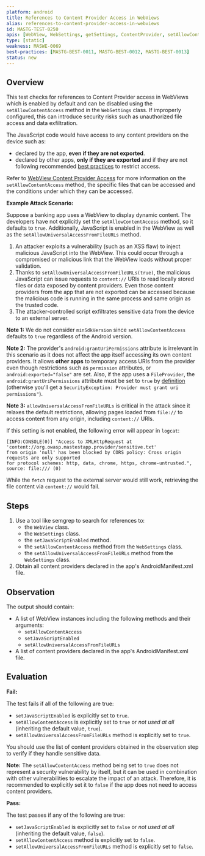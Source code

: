 ```yaml
---
platform: android
title: References to Content Provider Access in WebViews
alias: references-to-content-provider-access-in-webviews
id: MASTG-TEST-0250
apis: [WebView, WebSettings, getSettings, ContentProvider, setAllowContentAccess, setAllowUniversalAccessFromFileURLs, setJavaScriptEnabled]
type: [static]
weakness: MASWE-0069
best-practices: [MASTG-BEST-0011, MASTG-BEST-0012, MASTG-BEST-0013]
status: new
---
```


## Overview

This test checks for references to Content Provider access in WebViews which is enabled by default and can be disabled using the `setAllowContentAccess` method in the `WebSettings` class. If improperly configured, this can introduce security risks such as unauthorized file access and data exfiltration.

The JavaScript code would have access to any content providers on the device such as:

- declared by the app, **even if they are not exported**.
- declared by other apps, **only if they are exported** and if they are not following recommended [best practices](https://developer.android.com/privacy-and-security/security-tips#content-providers) to restrict access.

Refer to [WebView Content Provider Access](../../../Document/0x05h-Testing-Platform-Interaction.md/#webview-content-provider-access) for more information on the `setAllowContentAccess` method, the specific files that can be accessed and the conditions under which they can be accessed.

**Example Attack Scenario:**

Suppose a banking app uses a WebView to display dynamic content. The developers have not explicitly set the `setAllowContentAccess` method, so it defaults to `true`. Additionally, JavaScript is enabled in the WebView as well as the `setAllowUniversalAccessFromFileURLs` method.

1. An attacker exploits a vulnerability (such as an XSS flaw) to inject malicious JavaScript into the WebView. This could occur through a compromised or malicious link that the WebView loads without proper validation.
2. Thanks to `setAllowUniversalAccessFromFileURLs(true)`, the malicious JavaScript can issue requests to `content://` URIs to read locally stored files or data exposed by content providers. Even those content providers from the app that are not exported can be accessed because the malicious code is running in the same process and same origin as the trusted code.
3. The attacker-controlled script exfiltrates sensitive data from the device to an external server.

**Note 1:** We do not consider `minSdkVersion` since `setAllowContentAccess` defaults to `true` regardless of the Android version.

**Note 2:** The provider's `android:grantUriPermissions` attribute is irrelevant in this scenario as it does not affect the app itself accessing its own content providers. It allows **other apps** to temporary access URIs from the provider even though restrictions such as `permission` attributes, or `android:exported="false"` are set. Also, if the app uses a `FileProvider`, the `android:grantUriPermissions` attribute must be set to `true` by [definition](https://developer.android.com/reference/androidx/core/content/FileProvider#:~:text=Set%20the%20android:grantUriPermissions%20attribute%20to%20true%2C%20to%20allow%20you%20to%20grant%20temporary%20access%20to%20files.%20) (otherwise you'll get a `SecurityException: Provider must grant uri permissions"`).


**Note 3:** `allowUniversalAccessFromFileURLs` is critical in the attack since it relaxes the default restrictions, allowing pages loaded from `file://` to access content from any origin, including `content://` URIs.

If this setting is not enabled, the following error will appear in `logcat`:

```text
[INFO:CONSOLE(0)] "Access to XMLHttpRequest at 'content://org.owasp.mastestapp.provider/sensitive.txt'
from origin 'null' has been blocked by CORS policy: Cross origin requests are only supported
for protocol schemes: http, data, chrome, https, chrome-untrusted.", source: file:/// (0)
```

While the `fetch` request to the external server would still work, retrieving the file content via `content://` would fail.

## Steps

1. Use a tool like semgrep to search for references to:
      - the `WebView` class.
      - the `WebSettings` class.
      - the `setJavaScriptEnabled` method.
      - the `setAllowContentAccess` method from the `WebSettings` class.
      - the `setAllowUniversalAccessFromFileURLs` method from the `WebSettings` class.
2. Obtain all content providers declared in the app's AndroidManifest.xml file.

## Observation

The output should contain:

- A list of WebView instances including the following methods and their arguments:
    - `setAllowContentAccess`
    - `setJavaScriptEnabled`
    - `setAllowUniversalAccessFromFileURLs`
- A list of content providers declared in the app's AndroidManifest.xml file.

## Evaluation

**Fail:**

The test fails if all of the following are true:

- `setJavaScriptEnabled` is explicitly set to `true`.
- `setAllowContentAccess` is explicitly set to `true` or _not used at all_ (inheriting the default value, `true`).
- `setAllowUniversalAccessFromFileURLs` method is explicitly set to `true`.

You should use the list of content providers obtained in the observation step to verify if they handle sensitive data.

**Note:** The `setAllowContentAccess` method being set to `true` does not represent a security vulnerability by itself, but it can be used in combination with other vulnerabilities to escalate the impact of an attack. Therefore, it is recommended to explicitly set it to `false` if the app does not need to access content providers.

**Pass:**

The test passes if any of the following are true:

- `setJavaScriptEnabled` is explicitly set to `false` or _not used at all_ (inheriting the default value, `false`).
- `setAllowContentAccess` method is explicitly set to `false`.
- `setAllowUniversalAccessFromFileURLs` method is explicitly set to `false`.
